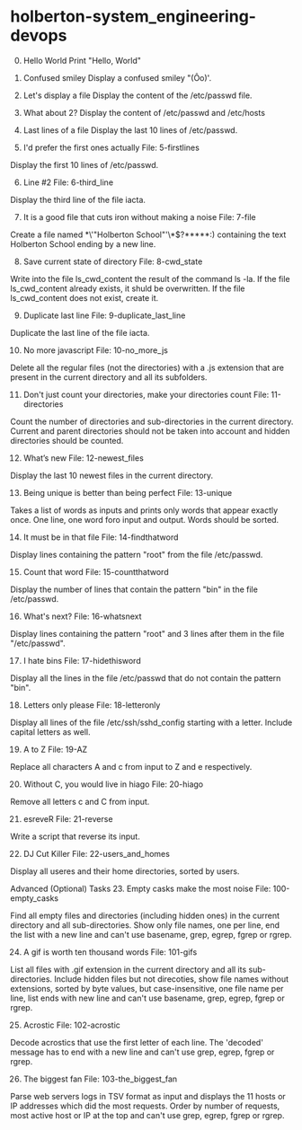 # holberton-system_engineering-devops
0. Hello World
Print "Hello, World"

1. Confused smiley
Display a confused smiley "(Ôo)'.

2. Let's display a file
Display the content of the /etc/passwd file.

3. What about 2?
Display the content of /etc/passwd and /etc/hosts

4. Last lines of a file
Display the last 10 lines of /etc/passwd.

5. I'd prefer the first ones actually
File: 5-firstlines

Display the first 10 lines of /etc/passwd.

6. Line #2
File: 6-third_line

Display the third line of the file iacta.

7. It is a good file that cuts iron without making a noise
File: 7-file

Create a file named \*\\'"Holberton School"\'\\*$\?\*\*\*\*\*:) containing the text Holberton School ending by a new line.

8. Save current state of directory
File: 8-cwd_state

Write into the file ls_cwd_content the result of the command ls -la. If the file ls_cwd_content already exists, it shuld be overwritten. If the file ls_cwd_content does not exist, create it.

9. Duplicate last line
File: 9-duplicate_last_line

Duplicate the last line of the file iacta.

10. No more javascript
File: 10-no_more_js

Delete all the regular files (not the directories) with a .js extension that are present in the current directory and all its subfolders.

11. Don't just count your directories, make your directories count
File: 11-directories

Count the number of directories and sub-directories in the current directory. Current and parent directories should not be taken into account and hidden directories should be counted.

12. What’s new
File: 12-newest_files

Display the last 10 newest files in the current directory.

13. Being unique is better than being perfect
File: 13-unique

Takes a list of words as inputs and prints only words that appear exactly once. One line, one word foro input and output. Words should be sorted.

14. It must be in that file
File: 14-findthatword

Display lines containing the pattern "root" from the file /etc/passwd.

15. Count that word
File: 15-countthatword

Display the number of lines that contain the pattern "bin" in the file /etc/passwd.

16. What's next?
File: 16-whatsnext

Display lines containing the pattern "root" and 3 lines after them in the file "/etc/passwd".

17. I hate bins
File: 17-hidethisword

Display all the lines in the file /etc/passwd that do not contain the pattern "bin".

18. Letters only please
File: 18-letteronly

Display all lines of the file /etc/ssh/sshd_config starting with a letter. Include capital letters as well.

19. A to Z
File: 19-AZ

Replace all characters A and c from input to Z and e respectively.

20. Without C, you would live in hiago
File: 20-hiago

Remove all letters c and C from input.

21. esreveR
File: 21-reverse

Write a script that reverse its input.

22. DJ Cut Killer
File: 22-users_and_homes

Display all useres and their home directories, sorted by users.

Advanced (Optional) Tasks
23. Empty casks make the most noise
File: 100-empty_casks

Find all empty files and directories (including hidden ones) in the current directory and all sub-directories. Show only file names, one per line, end the list with a new line and can't use basename, grep, egrep, fgrep or rgrep.

24. A gif is worth ten thousand words
File: 101-gifs

List all files with .gif extension in the current directory and all its sub-directories. Include hidden files but not direcoties, show file names without extensions, sorted by byte values, but case-insensitive, one file name per line, list ends with new line and can't use basename, grep, egrep, fgrep or rgrep.

25. Acrostic
File: 102-acrostic

Decode acrostics that use the first letter of each line. The 'decoded' message has to end with a new line and can't use grep, egrep, fgrep or rgrep.

26. The biggest fan
File: 103-the_biggest_fan

Parse web servers logs in TSV format as input and displays the 11 hosts or IP addresses which did the most requests. Order by number of requests, most active host or IP at the top and can't use grep, egrep, fgrep or rgrep.
